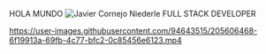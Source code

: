 HOLA MUNDO
![Javier Cornejo Niederle FULL STACK DEVELOPER](https://user-images.githubusercontent.com/94643515/205606122-455e21a1-f16d-4ae8-9212-1cf6d53fcbce.gif)


https://user-images.githubusercontent.com/94643515/205606468-6f19913a-69fb-4c77-bfc2-0c85456e6123.mp4

